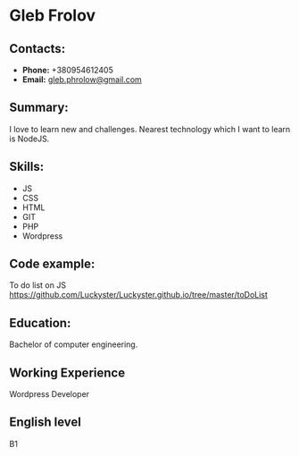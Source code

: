 # Gleb Frolov
## Contacts:
* **Phone:** +380954612405
* **Email:** gleb.phrolow@gmail.com

## Summary:
I love to learn new and challenges. Nearest technology which I want to learn is NodeJS.
## Skills:
* JS
* CSS
* HTML
* GIT
* PHP
* Wordpress
## Code example:
To do list on JS https://github.com/Luckyster/Luckyster.github.io/tree/master/toDoList
## Education:
Bachelor of computer engineering.
## Working Experience
Wordpress Developer
## English level
B1